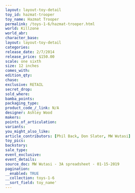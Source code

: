 ```yaml
---
layout: layout-toy-detail 
toy_id: hazmat-trooper
toy_name: Hazmat Trooper
permalink: /toys-1-6/hazmat-trooper.html
world: Killzone
world_abr: 
character_base: 
layout: layout-toy-detail
categories: 
release_date: 2/7/2014
release_price: $150.00 
scale: one sixth
size: 12 inches
comes_with: 
edition_qty: 
chase: 
exclusive: RETAIL
secret_drop: 
sold_where: 
bamba_points: 
packaging_type: 
product_code_/_link: N/A
designer: Ashley Wood
makers: 
points_of_articulation: 
variants: 
you_might_also_like: 
article_contributors: [Phil Back, Don Slater, MW Wutasi]
toy_pics: 
backstory: 
sale_type: 
event_exclusive: 
event_details: 
source_doc: MW Wutasi - 3A spreadsheet - 01-15-2019
pagination: 
__enabled: TRUE
__collection: toys-1-6
__sort_field: toy_name'
---
```

